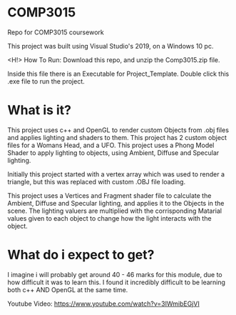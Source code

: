 # COMP3015
Repo for COMP3015 coursework

This project was built using Visual Studio's 2019, on a Windows 10 pc.

<H!> How To Run: </H1>
Download this repo, and unzip the Comp3015.zip file.

Inside this file there is an Executable for Project_Template. Double click this .exe file to run the project.

<H1> What is it? </H1>
This project uses c++ and OpenGL to render custom Objects from .obj files and applies lighting and shaders to them. This project has 2 custom object files for a Womans Head, and a UFO. This project uses a Phong Model Shader to apply lighting to objects, using Ambient, Diffuse and Specular lighting.

Initially this project started with a vertex array which was used to render a triangle, but this was replaced with custom .OBJ file loading.

This project uses a Vertices and Fragment shader file to calculate the Ambient, Diffuse and Specular lighting, and applies it to the Objects in the scene. The lighting valuers are multiplied with the corrisponding Matarial values given to each object to change how the light interacts with the object.

<H1> What do i expect to get? </H1>

I imagine i will probably get around 40 - 46 marks for this module, due to how difficult it was to learn this. I found it incredibly difficult to be learning both c++ AND OpenGL at the same time.



Youtube Video: https://www.youtube.com/watch?v=3IWmibEGjVI 
